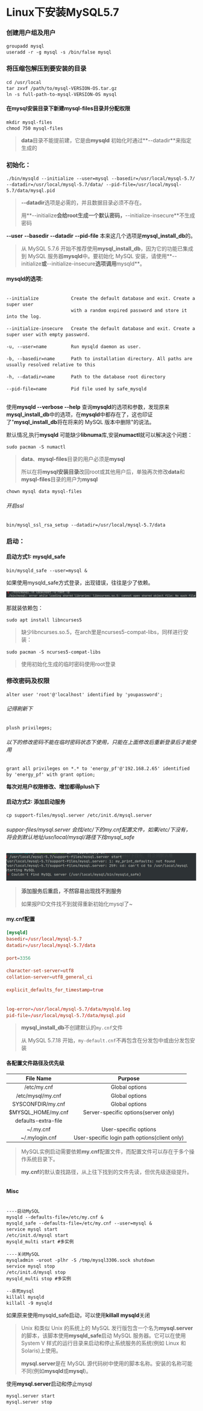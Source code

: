 # Linux下安装MySQL5.7


### 创建用户组及用户
```shell
groupadd mysql
useradd -r -g mysql -s /bin/false mysql
```



### 将压缩包解压到要安装的目录
```shell
cd /usr/local
tar zxvf /path/to/mysql-VERSION-OS.tar.gz
ln -s full-path-to-mysql-VERSION-OS mysql
```



#### 在mysql安装目录下新建mysql-files目录并分配权限

```shell
mkdir mysql-files
chmod 750 mysql-files
```

> **data**目录不能提前建，它是由**mysqld** 初始化时通过**--datadir**来指定生成的



### 初始化：
``` shell
./bin/mysqld --initialize --user=mysql --basedir=/usr/local/mysql-5.7/ --datadir=/usr/local/mysql-5.7/data/ --pid-file=/usr/local/mysql-5.7/data/mysql.pid
```

> **--datadir**选项是必需的，并且数据目录必须不存在。
>
> 用**--initialize**会给root生成一个默认密码，**--initialize-insecure**不生成密码

**--user** **--basedir** **--datadir** **--pid-file** 本来这几个选项是**mysql_install_db**的。



> 从 MySQL 5.7.6 开始不推荐使用**mysql_install_db**，因为它的功能已集成到 MySQL 服务器**mysqld**中。要初始化 MySQL 安装，请使用**--initialize**或**--initialize-insecure**选项调用**mysqld**。





#### **mysqld**的选项:

```shell

--initialize        	Create the default database and exit. Create a super user 
						with a random expired password and store it into the log.
						
--initialize-insecure 	Create the default database and exit. Create a super user with empty password.
                    
-u, --user=name     	Run mysqld daemon as user.
    
-b, --basedir=name  	Path to installation directory. All paths are usually resolved relative to this
  
-h, --datadir=name  	Path to the database root directory
  
--pid-file=name     	Pid file used by safe_mysqld


```

使用**mysqld --verbose --help** 查询**mysqld**的选项和参数，发现原来**mysql_install_db**中的选项，在**mysqld**中都存在了，这也印证了"**mysql_install_db**将在将来的 MySQL 版本中删除"的说法。



默认情况,执行**mysqld** 可能缺少**libnuma**库,安装**numactl**就可以解决这个问题：

```shell
sudo pacman -S numactl
```



>**data**、**mysql-files**目录的用户必须是**mysql**
>
>所以在将**mysql安装目录**改回root或其他用户后，单独再次修改**data**和**mysql-files**目录的用户为**mysql**

```shell
chown mysql data mysql-files
```

###### 开启ssl

```shell
bin/mysql_ssl_rsa_setup --datadir=/usr/local/mysql-5.7/data
```



### 启动：



 #### 启动方式1: mysqld_safe         

```shell
bin/mysqld_safe --user=mysql &
```

如果使用mysqld_safe方式登录，出现错误，往往是少了依赖。

![image-20200610022158342](./linux下安装mysql.assets/image-20200610022158342.png)

那就装依赖包：

```shell
sudo apt install libncurses5
```

> 缺少libncurses.so.5，在arch里是ncurses5-compat-libs，同样进行安装：

```shell
sudo pacman -S ncurses5-compat-libs　
```

> 使用初始化生成的临时密码使用root登录



### 修改密码及权限

```mysql
alter user 'root'@'localhost' identified by 'youpassword'; 
```

###### 记得刷新下

```mysql
plush privileges;
```



###### 以下的修改密码不能在临时密码状态下使用，只能在上面修改后重新登录后才能使用

```mysql
grant all privileges on *.* to 'energy_pf'@'192.168.2.65' identified by 'energy_pf' with grant option;
```



**每次对用户权限修改、增加都得plush下**



#### 启动方式2: 添加启动服务

```shell
cp support-files/mysql.server /etc/init.d/mysql.server
```

###### suppor-files/mysql.server 会找/etc/下的my.cnf配置文件，如果/etc/下没有，将会到默认地址/usr/local/mysql/路径下找mysql_safe

![image-20200610114905111](./linux下安装mysql.assets/image-20200610114905111.png)



> **添加服务后重启，不然容易出现找不到服务**
>
> 如果报PID文件找不到就得重新初始化mysql了~



#### my.cnf配置

```cnf
[mysqld]
basedir=/usr/local/mysql-5.7
datadir=/usr/local/mysql-5.7/data

port=3356

character-set-server=utf8
collation-server=utf8_general_ci

explicit_defaults_for_timestamp=true


log-error=/usr/local/mysql-5.7/data/mysqld.log
pid-file=/usr/local/mysql-5.7/data/mysql.pid


```

> **mysql_install_db**不创建默认的`my.cnf`文件
>
> 从 MySQL 5.7.18 开始，`my-default.cnf`不再包含在分发包中或由分发包安装





#### 各配置文件路径及优先级

|      File Name      |                    Purpose                    |
| :-----------------: | :-------------------------------------------: |
|     /etc/my.cnf     |                Global options                 |
|  /etc/mysql/my.cnf  |                Global options                 |
|  SYSCONFDIR/my.cnf  |                Global options                 |
| $MYSQL_HOME/my.cnf  |     Server-specific options(server only)      |
| defaults-extra-file |                                               |
|      ~/.my.cnf      |             User-specific options             |
|   ~/.mylogin.cnf    | User-specific login path options(client only) |

> MySQL实例启动需要依赖**my.cnf**配置文件，而配置文件可以存在于多个操作系统目录下。
>
> **my.cnf**的默认查找路径，从上往下找到的文件先读，但优先级逐级提升。

###### 




#### Misc


```shell

----启动MySQL
mysqld --defaults-file=/etc/my.cnf &
mysqld_safe --defaults-file=/etc/my.cnf --user=mysql &
service mysql start
/etc/init.d/mysql start
mysqld_multi start #多实例

----关闭MySQL
mysqladmin -uroot -plhr -S /tmp/mysql3306.sock shutdown
service mysql stop
/etc/init.d/mysql stop
mysqld_multi stop #多实例

--杀死mysql
killall mysqld
killall -9 mysqld
```

如果原来使用mysqld_safe启动，可以使用**killall mysqld**关闭

> Unix 和类似 Unix 的系统上的 MySQL 发行版包含一个名为**mysql.server**的脚本，该脚本使用**mysqld_safe**启动 MySQL 服务器。它可以在使用 System V 样式的运行目录来启动和停止系统服务的系统(例如 Linux 和 Solaris)上使用。
>
> **mysql.server**是在 MySQL 源代码树中使用的脚本名称。安装的名称可能不同(例如**mysqld**或**mysql**)。

使用**mysql.server**启动和停止mysql

```shell
mysql.server start
mysql.server stop
```





